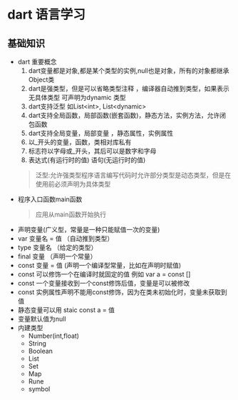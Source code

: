 # dart 语言学习
## 基础知识
- dart 重要概念
    1. dart变量都是对象,都是某个类型的实例,null也是对象，所有的对象都继承Object类
    2. dart是强类型，但是可以省略类型注释 ，编译器自动推到类型，如果表示无具体类型 可声明为dynamic 类型
    3. dart支持泛型 如List\<int\>, List\<dynamic\>
    4. dart支持全局函数，局部函数(嵌套函数)，静态方法，实例方法，允许闭包函数
    5. dart支持全局变量，局部变量 ，静态属性，实例属性
    6. 以_开头的变量，函数，类相对库私有
    7. 标志符以字母或_开头，其后可以是数字和字母
    8. 表达式(有运行时的值) 语句(无运行时的值)
    > 泛型:允许强类型程序语言编写代码时允许部分类型是动态类型，但是在使用前必须声明为具体类型
- 程序入口函数main函数
    > 应用从main函数开始执行
- 声明变量(广义型，常量是一种只能赋值一次的变量)
 - var 变量名 = 值    （自动推到类型）
 - type 变量名        （给定的类型）
 - final 变量         （声明一个常量）
 - const 变量 = 值     (声明一个编译型常量，比如在声明时赋值)
 - const 可以修饰一个在编译时就固定的值 例如 var a = const []
 - const 一个变量接收到一个const修饰后值，变量是可以被修改
 - const 实例属性声明不能用const修饰，因为在类未初始化时，变量未获取到值
 - 静态变量可以用 staic const a = 值
 - 变量默认值为null
 - 内建类型 
    - Number(int,float)
    - String
    - Boolean
    - List
    - Set
    - Map
    - Rune
    - symbol
    

